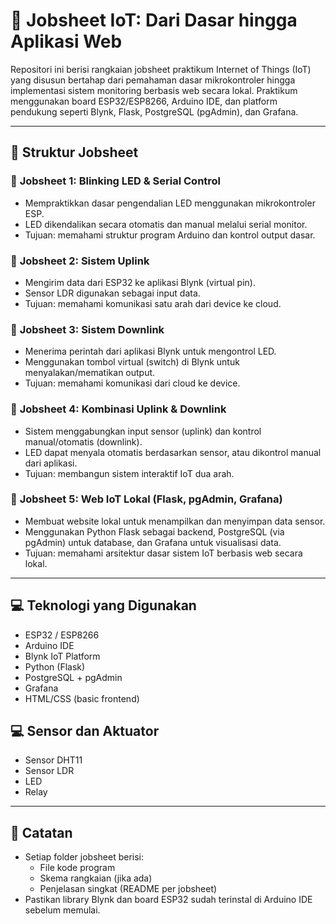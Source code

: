 # 📘 Jobsheet IoT: Dari Dasar hingga Aplikasi Web

Repositori ini berisi rangkaian jobsheet praktikum Internet of Things (IoT) yang disusun bertahap dari pemahaman dasar mikrokontroler hingga implementasi sistem monitoring berbasis web secara lokal. Praktikum menggunakan board ESP32/ESP8266, Arduino IDE, dan platform pendukung seperti Blynk, Flask, PostgreSQL (pgAdmin), dan Grafana.

---

## 📂 Struktur Jobsheet

### 🔹 **Jobsheet 1: Blinking LED & Serial Control**
- Mempraktikkan dasar pengendalian LED menggunakan mikrokontroler ESP.
- LED dikendalikan secara otomatis dan manual melalui serial monitor.
- Tujuan: memahami struktur program Arduino dan kontrol output dasar.

### 🔹 **Jobsheet 2: Sistem Uplink**
- Mengirim data dari ESP32 ke aplikasi Blynk (virtual pin).
- Sensor LDR digunakan sebagai input data.
- Tujuan: memahami komunikasi satu arah dari device ke cloud.

### 🔹 **Jobsheet 3: Sistem Downlink**
- Menerima perintah dari aplikasi Blynk untuk mengontrol LED.
- Menggunakan tombol virtual (switch) di Blynk untuk menyalakan/mematikan output.
- Tujuan: memahami komunikasi dari cloud ke device.

### 🔹 **Jobsheet 4: Kombinasi Uplink & Downlink**
- Sistem menggabungkan input sensor (uplink) dan kontrol manual/otomatis (downlink).
- LED dapat menyala otomatis berdasarkan sensor, atau dikontrol manual dari aplikasi.
- Tujuan: membangun sistem interaktif IoT dua arah.

### 🔹 **Jobsheet 5: Web IoT Lokal (Flask, pgAdmin, Grafana)**
- Membuat website lokal untuk menampilkan dan menyimpan data sensor.
- Menggunakan Python Flask sebagai backend, PostgreSQL (via pgAdmin) untuk database, dan Grafana untuk visualisasi data.
- Tujuan: memahami arsitektur dasar sistem IoT berbasis web secara lokal.

---

## 💻 Teknologi yang Digunakan
- ESP32 / ESP8266
- Arduino IDE
- Blynk IoT Platform
- Python (Flask)
- PostgreSQL + pgAdmin
- Grafana
- HTML/CSS (basic frontend)

## 💻 Sensor dan Aktuator
- Sensor DHT11
- Sensor LDR
- LED
- Relay

---

## 📎 Catatan
- Setiap folder jobsheet berisi:
  - File kode program
  - Skema rangkaian (jika ada)
  - Penjelasan singkat (README per jobsheet)
- Pastikan library Blynk dan board ESP32 sudah terinstal di Arduino IDE sebelum memulai.
